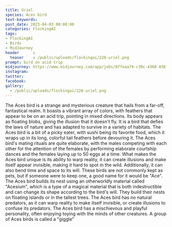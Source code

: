 ```yaml
---
title: Uriel
species: Aces bird
text-keywords: 
post_date: 2023-04-03 00:00:00
categories: FlockingAI
tags:
- FlockingAI
- Birds
- MidJourney 
header      :
  teaser    : /public/uploads/flockingai/226-uriel.png
prompt: bird on acid trip
midjourney: https://www.midjourney.com/app/jobs/6ffeaa79-c30c-4368-836f-27f47382b7c1
instagram: 
twitter: 
facebook: 
gallery: 
  - /public/uploads/flockingai/226-uriel.png
---
```


The Aces bird is a strange and mysterious creature that hails from a far-off, fantastical realm. It boasts a vibrant array of colors, with feathers that appear to be on an acid trip, pointing in mixed directions. Its body appears as floating blobs, giving the illusion that it doesn't fly. It is a bird that defies the laws of nature and has adapted to survive in a variety of habitats. The Aces bird is a bit of a picky eater, with sushi being its favorite food, which it wraps up in its long, colorful tail feathers before devouring it. The Aces bird's mating rituals are quite elaborate, with the males competing with each other for the attention of the females by performing elaborate courtship dances and the females laying up to 50 eggs at a time. What makes the Aces bird unique is its ability to warp reality, it can create illusions and make itself appear invisible, making it hard to spot in the wild. Additionally, it can also bend time and space to its will. These birds are not commonly kept as pets, but if someone were to keep one, a good name for it would be "Ace". The Aces bird builds its nest using an otherworldly material called "Acesium", which is a type of a magical material that is both indestructible and can change its shape according to the bird's will. They build their nests on floating islands or in the tallest trees. The Aces bird has no natural predators, as it can warp reality to make itself invisible, or create illusions to confuse its predators. The Aces bird has a mischievous and playful personality, often enjoying toying with the minds of other creatures. A group of Aces birds is called a "giggle"
